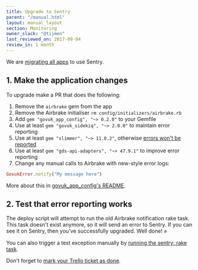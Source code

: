 ```yaml
---
title: Upgrade to Sentry
parent: "/manual.html"
layout: manual_layout
section: Monitoring
owner_slack: "@tijmen"
last_reviewed_on: 2017-09-04
review_in: 1 month
---
```


We are [migrating all apps][trello] to use Sentry.

## 1. Make the application changes

To upgrade make a PR that does the following:

1. Remove the `airbrake` gem from the app
1. Remove the Airbrake initialiser `rm config/initializers/airbrake.rb`
1. Add `gem "govuk_app_config", "~> 0.2.0"` to your Gemfile
1. Use at least `gem "govuk_sidekiq", "~> 2.0.0"` to maintain error reporting
1. Use at least `gem "slimmer", "~> 11.0.2"`, otherwise [errors won't be reported][slimmer]
1. Use at least `gem "gds-api-adapters", "~> 47.9.1"` to improve error reporting
1. Change any manual calls to Airbrake with new-style error logs:

  ```rb
  GovukError.notify("My message here")
  ```

  More about this in [govuk_app_config's README][rm].

  [rm]: https://github.com/alphagov/govuk_app_config#usage

[slimmer]: https://github.com/alphagov/slimmer/pull/203

## 2. Test that error reporting works

The deploy script will attempt to run the old Airbrake notification rake task. This task doesn't exist anymore, so it will send an error to Sentry. If you can see it on Sentry, then you've successfully upgraded. Well done! ✊

You can also trigger a test exception manually by [running the sentry: rake task][test-sentry].

Don't forget to [mark your Trello ticket as done][trello].

[test-sentry]: https://deploy.integration.publishing.service.gov.uk/job/run-rake-task/parambuild?RAKE_TASK=raven:test
[trello]: https://trello.com/b/aZ0OD1qJ/sentry-migration

